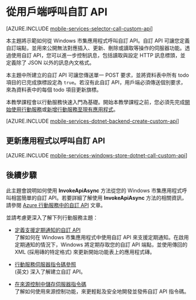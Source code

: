 <properties 
	pageTitle="從 Windows 市集用戶端呼叫自訂 API - 行動服務" 
	description="了解如何定義自訂 API 然後從使用 Azure 行動服務的 Windows 市集應用程式呼叫它。" 
	services="mobile-services" 
	documentationCenter="windows" 
	authors="ggailey777" 
	manager="dwrede" 
	editor=""/>

<tags 
	ms.service="mobile-services" 
	ms.workload="mobile" 
	ms.tgt_pltfrm="mobile-windows-store" 
	ms.devlang="dotnet" 
	ms.topic="article" 
	ms.date="06/04/2015" 
	ms.author="glenga"/>

# 從用戶端呼叫自訂 API

[AZURE.INCLUDE [mobile-services-selector-call-custom-api](../../includes/mobile-services-selector-call-custom-api.md)]

本主題將示範如何從 Windows 市集應用程式呼叫自訂 API。自訂 API 可讓您定義自訂端點，並用來公開無法對應插入、更新、刪除或讀取等操作的伺服器功能。透過使用自訂 API，您可以進一步控制訊息，包括讀取與設定 HTTP 訊息標頭，並定義除了 JSON 以外的訊息內文格式。

本主題中所建立的自訂 API 可讓您傳送單一 POST 要求，並將資料表中所有 todo 項目的已完成旗標設定為 `true`。若沒有此自訂 API，用戶端必須傳送個別要求，來為資料表中的每個 todo 項目更新旗標。

本教學課程會以行動服務快速入門為基礎。開始本教學課程之前，您必須先完成[開始使用行動服務]或[新增行動服務至現有應用程式]。

[AZURE.INCLUDE [mobile-services-dotnet-backend-create-custom-api](../../includes/mobile-services-dotnet-backend-create-custom-api.md)]

## <a name="update-app"></a>更新應用程式以呼叫自訂 API

[AZURE.INCLUDE [mobile-services-windows-store-dotnet-call-custom-api](../../includes/mobile-services-windows-store-dotnet-call-custom-api.md)]


## 後續步驟

此主題會說明如何使用 **InvokeApiAsync** 方法從您的 Windows 市集應用程式呼叫相當簡單的自訂 API。若要詳細了解使用 **InvokeApiAsync** 方法的相關資訊，請參閱 [Azure 行動服務中的自訂 API](http://blogs.msdn.com/b/carlosfigueira/archive/2013/06/19/custom-api-in-azure-mobile-services-client-sdks.aspx) 文章。

並請考慮更深入了解下列行動服務主題：

* [定義支援定期通知的自訂 API]<br/>了解如何在 Windows 市集應用程式中使用自訂 API 來支援定期通知。在啟用定期通知的情況下，Windows 將定期存取您的自訂 API 端點，並使用傳回的 XML (採用磚的特定格式) 來更新開始功能表上的應用程式磚。

* [行動服務伺服器指令碼參照] <br/> (英文) 深入了解建立自訂 API。

* [在來源控制中儲存伺服器指令碼] <br/>了解如何使用來源控制功能，來更輕鬆及安全地開發並發佈自訂 API 指令碼。

<!-- Anchors. -->
[Define the custom API]: #define-custom-api
[Update the app to call the custom API]: #update-app
[Test the app]: #test-app
[Next Steps]: #next-steps

<!-- Images. -->

<!-- URLs. -->
[行動服務伺服器指令碼參照]: http://go.microsoft.com/fwlink/?LinkId=262293
[開始使用行動服務]: mobile-services-dotnet-backend-windows-store-dotnet-get-started.md
[新增行動服務至現有應用程式]: mobile-services-dotnet-backend-windows-universal-dotnet-get-started-data.md

[定義支援定期通知的自訂 API]: mobile-services-windows-store-dotnet-create-pull-notifications.md
[在來源控制中儲存伺服器指令碼]: mobile-services-store-scripts-source-control.md
 

<!---HONumber=July15_HO1-->